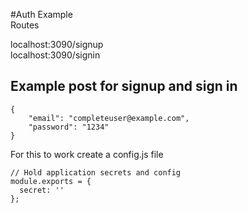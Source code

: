 #Auth Example    
Routes    

localhost:3090/signup   
localhost:3090/signin    


## Example post for signup and sign in    
```   
{
	"email": "completeuser@example.com",
	"password": "1234"
}   
````     

For this to work create a config.js file    
```
// Hold application secrets and config
module.exports = {
  secret: ''
};

```
